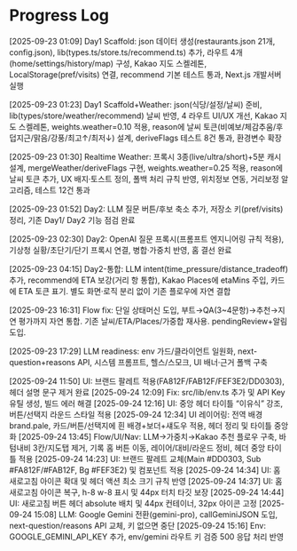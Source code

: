 # Progress Log


[2025-09-23 01:09] Day1 Scaffold: json 데이터 생성(restaurants.json 21개, config.json), lib(types.ts/store.ts/recommend.ts) 추가, 라우트 4개(home/settings/history/map) 구성, Kakao 지도 스켈레톤, LocalStorage(pref/visits) 연결, recommend 기본 테스트 통과, Next.js 개발서버 실행

[2025-09-23 01:23] Day1 Scaffold+Weather: json(식당/설정/날씨) 준비, lib(types/store/weather/recommend) 날씨 반영, 4 라우트 UI/UX 개선, Kakao 지도 스켈레톤, weights.weather=0.10 적용, reason에 날씨 토큰(비예보/체감추움/후덥지근/맑음/강풍/최고↑/최저↓) 설계, deriveFlags 테스트 8건 통과, 환경변수 확장

[2025-09-23 01:30] Realtime Weather: 프록시 3종(live/ultra/short)+5분 캐시 설계, mergeWeather/deriveFlags 구현, weights.weather=0.25 적용, reason에 날씨 토큰 추가, UX 배지·토스트 정의, 폴백 처리 규칙 반영, 위치정보 연동, 거리보정 알고리즘, 테스트 12건 통과

[2025-09-23 01:52] Day2: LLM 질문 버튼/후보 축소 추가, 저장소 키(pref/visits) 정리, 기존 Day1/
Day2 기능 점검 완료

[2025-09-23 02:30] Day2: OpenAI 질문 프록시(프롬프트 엔지니어링 규칙 적용), 기상청 실황/초단기/단기 프록시 연결, 병합·가중치 반영, 홈 결선 완료

[2025-09-23 04:15] Day2-통합: LLM intent(time_pressure/distance_tradeoff) 추가, recommend에 ETA 보강(거리 항 통합), Kakao Places에 etaMins 주입, 카드에 ETA 토큰 표기. 별도 화면·로직 분리 없이 기존 플로우에 자연 결합

[2025-09-23 16:31] Flow fix: 단일 상태머신 도입, 부트→QA(3~4문항)→추천→지연 평가까지 자연 통합. 기존 날씨/ETA/Places/가중합 재사용. pendingReview+알림 도입.

[2025-09-23 17:29] LLM readiness: env 가드/클라이언트 일원화, next-question+reasons API, 시스템 프롬프트, 헬스/스모크, UI 배너·근거 폴백 구축




[2025-09-24 11:50] UI: 브랜드 팔레트 적용(FA812F/FAB12F/FEF3E2/DD0303), 헤더 설명 문구 제거 완료
[2025-09-24 12:09] Fix: src/lib/env.ts 추가 및 API Key 유틸 생성, 빌드 에러 해결
[2025-09-24 12:16] UI: 중앙 헤더 타이틀 “이유식” 강조, 버튼/선택지 라운드 스타일 적용
[2025-09-24 12:34] UI 레이어링: 전역 배경 brand.pale, 카드/버튼/선택지에 흰 배경+보더+섀도우 적용, 헤더 정리 및 타이틀 중앙화
[2025-09-24 13:45] Flow/UI/Nav: LLM→가중치→Kakao 추천 플로우 구축, 바텀내비 3칸/지도탭 제거, 기록 홈 버튼 이동, 레이어/대비/라운드 정비, 헤더 중앙 타이틀 적용
[2025-09-24 14:23] UI: 브랜드 팔레트 교체(Main #DD0303, Sub #FA812F/#FAB12F, Bg #FEF3E2) 및 컴포넌트 적용
[2025-09-24 14:34] UI: 홈 새로고침 아이콘 확대 및 헤더 액션 최소 크기 규칙 반영
[2025-09-24 14:37] UI: 홈 새로고침 아이콘 복구, h-8 w-8 표시 및 44px 터치 타깃 보장
[2025-09-24 14:44] UI: 새로고침 버튼 헤더 absolute 배치 및 44px 컨테이너, 32px 아이콘 고정
[2025-09-24 15:08] LLM: Google Gemini 전환(gemini-pro), callGeminiJSON 도입, next-question/reasons API 교체, 키 없으면 중단
[2025-09-24 15:16] Env: GOOGLE_GEMINI_API_KEY 추가, env/gemini 라우트 키 검증 500 응답 처리 반영
